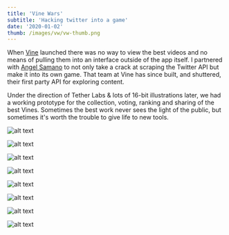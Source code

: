 ```yaml
---
title: 'Vine Wars'
subtitle: 'Hacking twitter into a game'
date: '2020-01-02'
thumb: /images/vw/vw-thumb.png
---
```


When [Vine](https://vine.co/) launched there was no way to view the best videos and no means of pulling them into an interface outside of the app itself. I partnered with [Angel Samano](https://www.linkedin.com/in/angelsamano/en) to not only take a crack at scraping the Twitter API but make it into its own game. That team at Vine has since built, and shuttered, their first party API for exploring content.

Under the direction of Tether Labs & lots of 16-bit illustrations later, we had a working prototype for the collection, voting, ranking and sharing of the best Vines. Sometimes the best work never sees the light of the public, but sometimes it's worth the trouble to give life to new tools. 


![alt text](/images/vw/vw-00.gif "opening titles animation")

![alt text](/images/vw/vw-10.png "Character study for Charlie the King Square and varying stages of growing vines")

![alt text](/images/vw/vw-20.png "Title screen illustration, the Start! button is still the hardest part.")

![alt text](/images/vw/vw-30.png "Play screen, three Vine posts at time with a js switch to play on pointer rollover")

![alt text](/images/vw/vw-40.png "Play screen for mobile with a hold-to-play and tap-to-vote mechanic. Right: new video winner, tracking all your winning videos (with hashtag combos).")

![alt text](/images/vw/vw-50.png "The leaderboard is accessed with a toggle up, displaying the highest ranking videos by hashtag (UP again, to return to gameplay).")

![alt text](/images/vw/vw-60.png "A finished and shared vine populated with thumbnails from a round. We got the vine to actually grow dynamically during gameplay, pulling the winning thumbnails in from the ones chosen by the player.")

![alt text](/images/vw/vw-70.png "Mobile share screen, hold-to-play videos.")